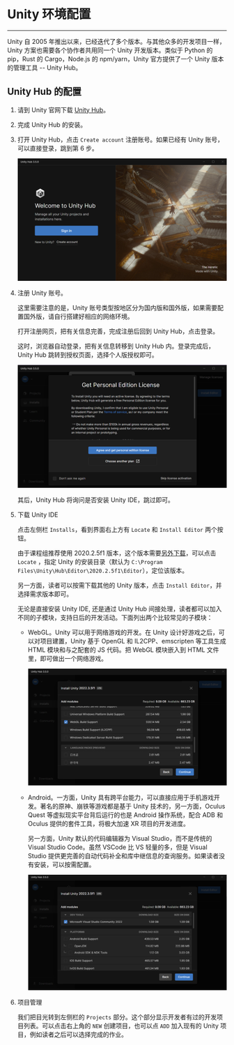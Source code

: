 # Unity 环境配置

---

Unity 自 2005 年推出以来，已经迭代了多个版本。与其他众多的开发项目一样，Unity 方案也需要各个协作者共用同一个 Unity 开发版本。类似于 Python 的 pip，Rust 的 Cargo，Node.js 的 npm/yarn，Unity 官方提供了一个 Unity 版本的管理工具 -- Unity Hub。

## Unity Hub 的配置

1. 请到 Unity 官网下载 [Unity Hub](https://unity.com/download)。

2. 完成 Unity Hub 的安装。

3. 打开 Unity Hub，点击 `Create account` 注册账号。如果已经有 Unity 账号，可以直接登录，跳到第 6 步。

    ![Unity Hub 启动页面](/images/unity-hub-2.PNG)

4. 注册 Unity 账号。 

    这里需要注意的是，Unity 账号类型按地区分为国内版和国外版，如果需要配置国外版，请自行搭建好相应的网络环境。

    打开注册网页，把有关信息完善，完成注册后回到 Unity Hub，点击登录。

    这时，浏览器自动登录，把有关信息转移到 Unity Hub 内。登录完成后，Unity Hub 跳转到授权页面，选择个人版授权即可。

    ![Unity 用户授权](/images/unity-hub-3.png)

    其后，Unity Hub 将询问是否安装 Unity IDE，跳过即可。

5. 下载 Unity IDE

    点击左侧栏 `Installs`，看到界面右上方有 `Locate` 和 `Install Editor` 两个按钮。

    由于课程组推荐使用 2020.2.5f1 版本，这个版本需要[另外下载](https://cloud.tsinghua.edu.cn/f/a1786f64fa474a2d87ac/?dl=1)，可以点击 `Locate` ，指定 Unity 的安装目录（默认为 `C:\Program Files\Unity\Hub\Editor\2020.2.5f1\Editor`），定位该版本。

    另一方面，读者可以按需下载其他的 Unity 版本，点击 `Install Editor`，并选择需求版本即可。

    无论是直接安装 Unity IDE, 还是通过 Unity Hub 间接处理，读者都可以加入不同的子模块，支持日后的开发活动。下面列出两个比较常见的子模块：

    - WebGL。Unity 可以用于网络游戏的开发。在 Unity 设计好游戏之后，可以对项目建置，Unity 基于 OpenGL 和 IL2CPP、emscripten 等工具生成 HTML 模块和与之配套的 JS 代码。把 WebGL 模块嵌入到 HTML 文件里，即可做出一个网络游戏。

        ![Unity WebGL 套件](/images/unity-hub-5.png)

    - Android。一方面，Unity 具有跨平台能力，可以直接应用于手机游戏开发。著名的原神、崩铁等游戏都是基于 Unity 技术的，另一方面，Oculus Quest 等虚拟现实平台背后运行的也是 Android 操作系统，配合 ADB 和 Oculus 提供的套件工具，将极大加速 XR 项目的开发进度。

        另一方面，Unity 默认的代码编辑器为 Visual Studio，而不是传统的 Visual Studio Code。虽然 VSCode 比 VS 轻量的多，但是 Visual Studio 提供更完善的自动代码补全和库中继信息的查询服务。如果读者没有安装，可以按需配置。 

        ![Visual Studio](/images/unity-hub-4.png)

6. 项目管理

    我们把目光转到左侧栏的 `Projects` 部分。这个部分显示开发者有过的开发项目列表。可以点击右上角的 `NEW` 创建项目，也可以点 `ADD` 加入现有的 Unity 项目，例如读者之后可以选择完成的作业。

